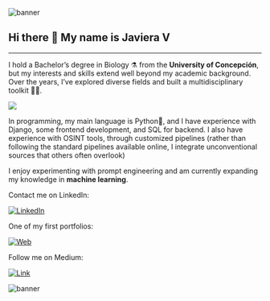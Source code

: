 ![banner](https://i.imgur.com/RNBlXoj.png)

## Hi there 👋 My name is Javiera V

----
I hold a Bachelor’s degree in Biology ⚗️ from the **University of Concepción**, but my interests and skills extend well beyond my academic background. Over the years, I’ve explored diverse fields and built a multidisciplinary toolkit 🧰🔧.

![](https://i.imgur.com/1l2YkyH.png)

In programming, my main language is Python🐍, and I have experience with Django, some frontend development, and SQL for backend. I also have experience with OSINT tools, through customized pipelines (rather than following the standard pipelines available online, I integrate unconventional sources that others often overlook)

I enjoy experimenting with prompt engineering and am currently expanding my knowledge in **machine learning**.


Contact me on LinkedIn:

[![LinkedIn](https://img.shields.io/badge/LinkedIn-Javi-0077B5?style=for-the-badge&logo=linkedin&logoColor=white&labelColor=101010)](https://www.linkedin.com/in/javi-vergara-vidal/)

One of my first portfolios:

[![Web](https://img.shields.io/badge/Mini-Portafolio-14a1f0?style=for-the-badge&logo=dev.to&logoColor=white&labelColor=101010)](https://portfolio-darkss.vercel.app/)

Follow me on Medium:

[![Link](https://img.shields.io/badge/Medium-39E09B?style=for-the-badge&logo=Linktree&logoColor=white&labelColor=101010)](https://medium.com/@javiera.vergaravidal)

![banner](https://i.imgur.com/zBApuub.png)











<!--
**xavi-v/xavi-v** is a ✨ _special_ ✨ repository because its `README.md` (this file) appears on your GitHub profile.

Here are some ideas to get you started:

- 🔭 I’m currently working on ...
- 🌱 I’m currently learning ...
- 👯 I’m looking to collaborate on ...
- 🤔 I’m looking for help with ...
- 💬 Ask me about ...
- 📫 How to reach me: ...
- 😄 Pronouns: ...
- ⚡ Fun fact: ...
-->

